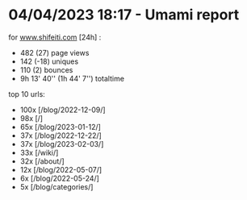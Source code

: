 # 04/04/2023 18:17 - Umami report
for www.shifeiti.com [24h] :

 - 482 (27) page views
 - 142 (-18) uniques
 - 110 (2) bounces
 - 9h 13' 40'' (1h 44' 7'') totaltime


top 10 urls:
 - 100x [/blog/2022-12-09/]
 - 98x [/]
 - 65x [/blog/2023-01-12/]
 - 37x [/blog/2022-12-22/]
 - 37x [/blog/2023-02-03/]
 - 33x [/wiki/]
 - 32x [/about/]
 - 12x [/blog/2022-05-07/]
 - 6x [/blog/2022-05-24/]
 - 5x [/blog/categories/]


